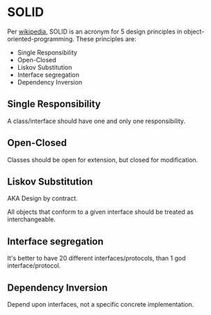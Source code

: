 # SOLID

Per [wikipedia](https://en.wikipedia.org/wiki/SOLID), SOLID is an acronym for 5 design principles in object-oriented-programming. These principles are:

- Single Responsibility
- Open-Closed
- Liskov Substitution
- Interface segregation
- Dependency Inversion

## Single Responsibility

A class/interface should have one and only one responsibility.

## Open-Closed

Classes should be open for extension, but closed for modification.

## Liskov Substitution

AKA Design by contract.

All objects that conform to a given interface should be treated as interchangeable.

## Interface segregation

It's better to have 20 different interfaces/protocols, than 1 god interface/protocol.

## Dependency Inversion

Depend upon interfaces, not a specific concrete implementation.
